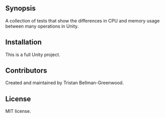 ## Synopsis

A collection of tests that show the differences in CPU and memory usage between many operations in Unity.

## Installation

This is a full Unity project.

## Contributors

Created and maintained by Tristan Bellman-Greenwood. 

## License

MIT license.
